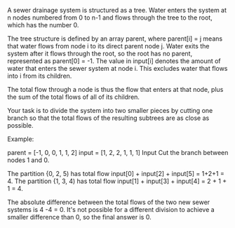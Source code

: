A sewer drainage system is structured as a tree. Water enters the system at n nodes numbered from 0 to n-1 and flows through the tree to the root, which has the number 0.

The tree structure is defined by an array parent, where parent[i] = j means that water flows from node i to its direct parent node j. Water exits the system after it flows through the root, so the root has no parent, represented as parent[0] = -1. The value in input[i] denotes the amount of water that enters the sewer system at node i. This excludes water that flows into i from its children.

The total flow through a node is thus the flow that enters at that node, plus the sum of the total flows of all of its children.

Your task is to divide the system into two smaller pieces by cutting one branch so that the total flows of the resulting subtrees are as close as possible.

Example:

parent = [-1, 0, 0, 1, 1, 2] 
input = [1, 2, 2, 1, 1, 1]
Input
Cut the branch between nodes 1 and 0. 

The partition {0, 2, 5) has total flow input[0] + input[2] + input[5] = 1+2+1 = 4. 
The partition {1, 3, 4) has total flow input[1] + input[3] + input[4] = 2 + 1 + 1 = 4. 

The absolute difference between the total flows of the two new sewer systems is 4 -4 = 0. It's not possible for a different division to achieve a smaller difference than 0, so the final answer is 0. 